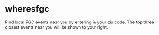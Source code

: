 # wheresfgc


Find local FGC events near you by entering in your zip code. The top three closest events near you will be shown to your right.
	

